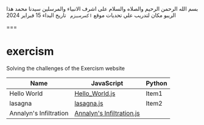 بسم الله الرحمن الرحيم
والصلاه والسلام على اشرف الانبياء والمرسلين سيدنا محمد 
هذا الريبو مكان لتدريب علي تحديات موقع `اكسرسيزم ` 
تاريخ البداء 15 فبراير 2024

===

# exercism
Solving the challenges of the Exercism website 

| Name | JavaScript   | Python   |
|-------------- | -------------- | -------------- |
| Hello World    | [Hello_World.js](https://github.com/EmadAboEsmail/exercism/blob/main/javascript/hello-world/hello-world.js)      | Item1     |
|lasagna | [lasagna.js](https://github.com/EmadAboEsmail/exercism/blob/main/javascript/lasagna/lasagna.js)|Item2|
|Annalyn's Infiltration|[Annalyn's Infiltration.js](https://github.com/EmadAboEsmail/exercism/blob/main/javascript/annalyn-infiltration/annalyn-infiltration.js)|

